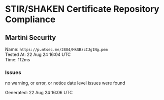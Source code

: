 # STIR/SHAKEN Certificate Repository Compliance

## Martini Security

Name: `https://p.mtsec.me/2884/MkSBzcIJg1Ng.pem`\
Tested At: 22 Aug 24 16:04 UTC\
Time: 112ms

### Issues

no warning, or error, or notice date level issues were found

Generated: 22 Aug 24 16:06 UTC